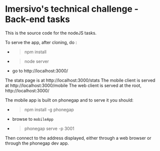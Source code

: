 # Imersivo's technical challenge - Back-end tasks

This is the source code for the nodeJS tasks.

To serve the app, after cloning, do :
* > npm install
* > node server
* go to http://localhost:3000/

The stats page is at http://localhost:3000/stats
The mobile client is served at http://localhost:3000/mobile
The web client is served at the root, http://localhost:3000/

The mobile app is built on phonegap and to serve it you should:
* > npm install -g phonegap
* browse to `mobileApp`
* > phonegap serve -p 3001

Then connect to the address displayed, either through a web browser or through the phonegap dev app.
